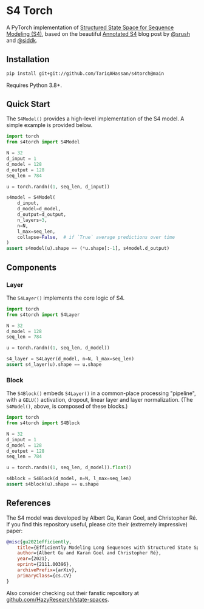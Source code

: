 # S4 Torch

A PyTorch implementation of [Structured State Space for Sequence Modeling (S4)](https://arxiv.org/abs/2111.00396), 
based on the beautiful [Annotated S4](https://srush.github.io/annotated-s4/) blog post
by [@srush](https://github.com/srush) and [@siddk](https://github.com/siddk).

## Installation

```sh
pip install git+git://github.com/TariqAHassan/s4torch@main
```

Requires Python 3.8+.

## Quick Start

The `S4Model()` provides a high-level implementation of the S4 model.
A simple example is provided below.

```python
import torch
from s4torch import S4Model

N = 32
d_input = 1
d_model = 128
d_output = 128
seq_len = 784

u = torch.randn((1, seq_len, d_input))

s4model = S4Model(
    d_input,
    d_model=d_model,
    d_output=d_output,
    n_layers=3,
    n=N,
    l_max=seq_len,
    collapse=False,  # if `True` average predictions over time
)
assert s4model(u).shape == (*u.shape[:-1], s4model.d_output)
```

## Components

### Layer

The `S4Layer()` implements the core logic of S4.

```python
import torch
from s4torch import S4Layer

N = 32
d_model = 128
seq_len = 784

u = torch.randn((1, seq_len, d_model))

s4_layer = S4Layer(d_model, n=N, l_max=seq_len)
assert s4_layer(u).shape == u.shape
```

### Block

The `S4Block()` embeds `S4Layer()` in a common-place processing "pipeline",
with a `GELU()` activation, dropout, linear layer and layer normalization.
(The `S4Model()`, above, is composed of these blocks.)

```python
import torch
from s4torch import S4Block

N = 32
d_input = 1
d_model = 128
d_output = 128
seq_len = 784

u = torch.randn((1, seq_len, d_model)).float()

s4block = S4Block(d_model, n=N, l_max=seq_len)
assert s4block(u).shape == u.shape
```

## References

The S4 model was developed by Albert Gu, Karan Goel, and Christopher Ré. 
If you find this repository useful, please cite their (extremely impressive) paper:

```bibtex
@misc{gu2021efficiently,
    title={Efficiently Modeling Long Sequences with Structured State Spaces}, 
    author={Albert Gu and Karan Goel and Christopher Ré},
    year={2021},
    eprint={2111.00396},
    archivePrefix={arXiv},
    primaryClass={cs.CV}
}
```

Also consider checking out their fanstic repository at [github.com/HazyResearch/state-spaces](https://github.com/HazyResearch/state-spaces).
